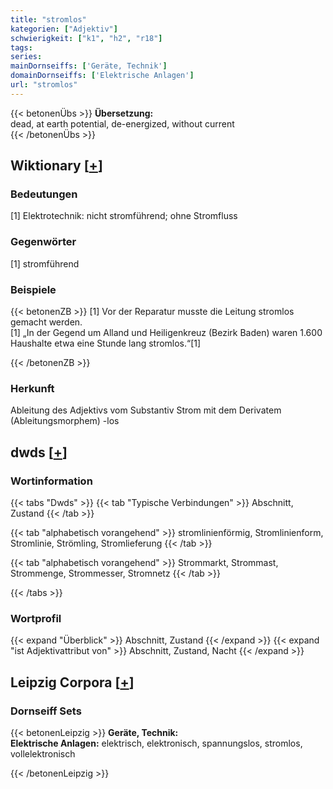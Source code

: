 ```yaml
---
title: "stromlos"
kategorien: ["Adjektiv"]
schwierigkeit: ["k1", "h2", "r18"]
tags:
series:
mainDornseiffs: ['Geräte, Technik']
domainDornseiffs: ['Elektrische Anlagen']
url: "stromlos"
---
```


{{< betonenÜbs >}}
**Übersetzung:**  
dead, at earth potential, de-energized, without current  
{{< /betonenÜbs >}}

## Wiktionary [[+](https://de.wiktionary.org/wiki/stromlos)]

### Bedeutungen
[1] Elektrotechnik: nicht stromführend; ohne Stromfluss  

### Gegenwörter
[1] stromführend  

### Beispiele
{{< betonenZB >}}
[1] Vor der Reparatur musste die Leitung stromlos gemacht werden.  
[1] „In der Gegend um Alland und Heiligenkreuz (Bezirk Baden) waren 1.600 Haushalte etwa eine Stunde lang stromlos.“[1]  

{{< /betonenZB >}}
### Herkunft
Ableitung des Adjektivs vom Substantiv Strom mit dem Derivatem (Ableitungsmorphem) -los  



## dwds [[+](https://www.dwds.de/wb/stromlos)]

### Wortinformation
{{< tabs "Dwds" >}}
{{< tab "Typische Verbindungen" >}}
Abschnitt, Zustand
{{< /tab >}}

{{< tab "alphabetisch vorangehend" >}}
stromlinienförmig, Stromlinienform, Stromlinie, Strömling, Stromlieferung
{{< /tab >}}

{{< tab "alphabetisch vorangehend" >}}
Strommarkt, Strommast, Strommenge, Strommesser, Stromnetz
{{< /tab >}}

{{< /tabs >}}

### Wortprofil
{{< expand "Überblick" >}} Abschnitt, Zustand {{< /expand >}}
{{< expand "ist Adjektivattribut von" >}} Abschnitt, Zustand, Nacht {{< /expand >}}

## Leipzig Corpora [[+](https://corpora.uni-leipzig.de/en/res?word=stromlos&corpusId=deu_newscrawl-public_2018)]

### Dornseiff Sets
{{< betonenLeipzig >}}
**Geräte, Technik:**  
**Elektrische Anlagen:** elektrisch, elektronisch, spannungslos, stromlos, vollelektronisch  

{{< /betonenLeipzig >}}
